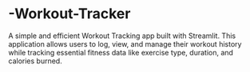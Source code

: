 # -Workout-Tracker
A simple and efficient Workout Tracking app built with Streamlit. This application allows users to log, view, and manage their workout history while tracking essential fitness data like exercise type, duration, and calories burned.
